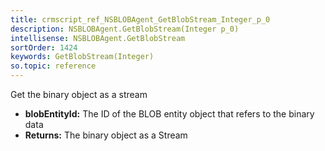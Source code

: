 ```yaml
---
title: crmscript_ref_NSBLOBAgent_GetBlobStream_Integer_p_0
description: NSBLOBAgent.GetBlobStream(Integer p_0)
intellisense: NSBLOBAgent.GetBlobStream
sortOrder: 1424
keywords: GetBlobStream(Integer)
so.topic: reference
---
```



Get the binary object as a stream



* **blobEntityId:** The ID of the BLOB entity object that refers to the binary data
* **Returns:** The binary object as a Stream


